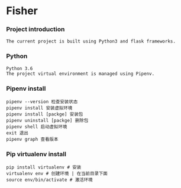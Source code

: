 # Fisher

### Project introduction

```
The current project is built using Python3 and flask frameworks.
```

### Python

```
Python 3.6
The project virtual environment is managed using Pipenv.
```

### Pipenv install
```
pipenv --version 检查安装状态
pipenv install 安装虚拟环境
pipenv install [packge] 安装包
pipenv uninstall [packge] 删除包
pipenv shell 启动虚拟环境
exit 退出
pipenv graph 查看版本
```

### Pip virtualenv install
```
pip install virtualenv # 安装
virtualenv env # 创建环境 | 在当前目录下面
source env/bin/activate # 激活环境
```